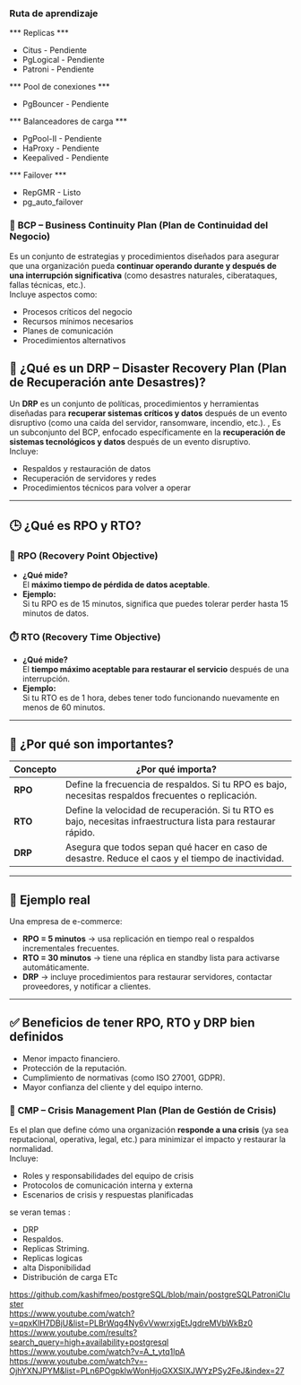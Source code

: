 
### Ruta de aprendizaje 
*** Replicas *** 
- Citus - Pendiente 
- PgLogical - Pendiente 
- Patroni - Pendiente

*** Pool de conexiones *** 
- PgBouncer - Pendiente 

*** Balanceadores de carga *** 
- PgPool-II - Pendiente
- HaProxy - Pendiente
- Keepalived - Pendiente

*** Failover *** 
- RepGMR - Listo
- pg_auto_failover


### 🔹 **BCP – Business Continuity Plan (Plan de Continuidad del Negocio)**
Es un conjunto de estrategias y procedimientos diseñados para asegurar que una organización pueda **continuar operando durante y después de una interrupción significativa** (como desastres naturales, ciberataques, fallas técnicas, etc.).  
Incluye aspectos como:
- Procesos críticos del negocio
- Recursos mínimos necesarios
- Planes de comunicación
- Procedimientos alternativos


 
## 🧠 ¿Qué es un  **DRP – Disaster Recovery Plan (Plan de Recuperación ante Desastres)**?

Un **DRP** es un conjunto de políticas, procedimientos y herramientas diseñadas para **recuperar sistemas críticos y datos** después de un evento disruptivo (como una caída del servidor, ransomware, incendio, etc.).
, Es un subconjunto del BCP, enfocado específicamente en la **recuperación de sistemas tecnológicos y datos** después de un evento disruptivo.  
Incluye:
- Respaldos y restauración de datos
- Recuperación de servidores y redes
- Procedimientos técnicos para volver a operar

---

## 🕒 ¿Qué es RPO y RTO?

### 🔁 **RPO (Recovery Point Objective)**

- **¿Qué mide?**  
  El **máximo tiempo de pérdida de datos aceptable**.
- **Ejemplo:**  
  Si tu RPO es de 15 minutos, significa que puedes tolerar perder hasta 15 minutos de datos.

### ⏱️ **RTO (Recovery Time Objective)**

- **¿Qué mide?**  
  El **tiempo máximo aceptable para restaurar el servicio** después de una interrupción.
- **Ejemplo:**  
  Si tu RTO es de 1 hora, debes tener todo funcionando nuevamente en menos de 60 minutos.

---

## 📌 ¿Por qué son importantes?

| Concepto | ¿Por qué importa? |
|----------|-------------------|
| **RPO** | Define la frecuencia de respaldos. Si tu RPO es bajo, necesitas respaldos frecuentes o replicación. |
| **RTO** | Define la velocidad de recuperación. Si tu RTO es bajo, necesitas infraestructura lista para restaurar rápido. |
| **DRP** | Asegura que todos sepan qué hacer en caso de desastre. Reduce el caos y el tiempo de inactividad. |

---

## 🧰 Ejemplo real

Una empresa de e-commerce:

- **RPO = 5 minutos** → usa replicación en tiempo real o respaldos incrementales frecuentes.
- **RTO = 30 minutos** → tiene una réplica en standby lista para activarse automáticamente.
- **DRP** → incluye procedimientos para restaurar servidores, contactar proveedores, y notificar a clientes.

---

## ✅ Beneficios de tener RPO, RTO y DRP bien definidos

- Menor impacto financiero.
- Protección de la reputación.
- Cumplimiento de normativas (como ISO 27001, GDPR).
- Mayor confianza del cliente y del equipo interno.

 ### 🔹 **CMP – Crisis Management Plan (Plan de Gestión de Crisis)**
Es el plan que define cómo una organización **responde a una crisis** (ya sea reputacional, operativa, legal, etc.) para minimizar el impacto y restaurar la normalidad.  
Incluye:
- Roles y responsabilidades del equipo de crisis
- Protocolos de comunicación interna y externa
- Escenarios de crisis y respuestas planificadas

 

se veran temas : 

- DRP 
- Respaldos.
- Replicas Striming.
- Replicas logicas
- alta Disponibilidad 
- Distribución de carga 
 ETc 

https://github.com/kashifmeo/postgreSQL/blob/main/postgreSQLPatroniCluster <br>
https://www.youtube.com/watch?v=qpxKlH7DBjU&list=PLBrWqg4Ny6vVwwrxjgEtJgdreMVbWkBz0 <br>
https://www.youtube.com/results?search_query=high+availability+postgresql <br>
https://www.youtube.com/watch?v=A_t_ytq1lpA <br>
https://www.youtube.com/watch?v=-OjhYXNJPYM&list=PLn6POgpklwWonHjoGXXSIXJWYzPSy2FeJ&index=27



